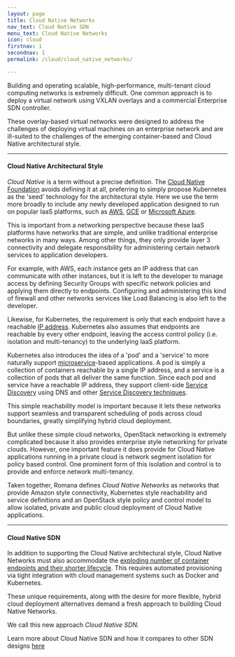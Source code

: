 ```yaml
---
layout: page
title: Cloud Native Networks
nav_text: Cloud Native SDN
menu_text: Cloud Native Networks
icon: cloud
firstnav: 1
secondnav: 1
permalink: /cloud/cloud_native_networks/

---
```


Building and operating scalable, high-performance, multi-tenant cloud computing networks is extremely difficult.  One common approach is to deploy a virtual network using VXLAN overlays and a commercial Enterprise SDN controller.

These overlay-based virtual networks were designed to address the challenges of deploying virtual machines on an enterprise network and are ill-suited to the challenges of the emerging container-based and Cloud Native architectural style. 

---

#### Cloud Native Architectural Style

*Cloud Native* is a term without a precise definition. The [Cloud Native Foundation](https://cncf.io/) avoids defining it at all, preferring to simply propose Kubernetes as the 'seed' technology for the architectural style. Here we use the term more broadly to include any newly developed application designed to run on popular IaaS platforms, such as [AWS]( http://aws.amazon.com/), [GCE]( https://cloud.google.com/compute/) or [Microsoft Azure](https://azure.microsoft.com/en-us/).

This is important from a networking perspective because these IaaS platforms have networks that are simple, and unlike traditional enterprise networks in many ways. Among other things, they only provide layer 3 connectivity and delegate responsibility for administering certain network services to application developers.  

For example, with AWS, each instance gets an IP address that can communicate with other instances, but it is left to the developer to manage access by defining Security Groups with specific network policies and applying them directly to endpoints. Configuring and administering this kind of firewall and other networks services like Load Balancing is also left to the developer.

Likewise, for Kubernetes, the requirement is only that each endpoint have a reachable [IP address](http://kubernetes.io/v1.0/docs/admin/networking.html#kubernetes-model). Kubernetes also assumes that endpoints are reachable by every other endpoint, leaving the access control policy (i.e. isolation and multi-tenancy) to the underlying IaaS platform.

Kubernetes also introduces the idea of a 'pod' and a 'service' to more naturally support [microservice](http://martinfowler.com/articles/microservices.html)-based applications. A pod is simply a collection of containers reachable by a single IP address, and a service is a collection of pods that all deliver the same function. Since each pod and service have a reachable IP address, they support client-side [Service Discovery]( http://microservices.io/patterns/client-side-discovery.html) using DNS and other [Service Discovery techniques]( https://dzone.com/articles/service-discovery-in-a-microservices-architecture).

This simple reachability model is important because it lets these networks support seamless and transparent scheduling of pods across cloud boundaries, greatly simplifying hybrid cloud deployment.

But unlike these simple cloud networks, OpenStack networking is extremely complicated because it also provides enterprise style networking for private clouds. However, one important feature it does provide for Cloud Native applications running in a private cloud is network segment isolation for policy based control. One prominent form of this isolation and control is to provide and enforce network multi-tenancy.

Taken together, Romana defines *Cloud Native Networks* as networks that provide Amazon style connectivity, Kubernetes style reachability and service definitions and an OpenStack style policy and control model to allow isolated, private and public cloud deployment of Cloud Native applications.

---

#### Cloud Native SDN

In addition to supporting the Cloud Native architectural style, Cloud Native Networks must also accommodate the [exploding number of container endpoints and their shorter lifecycle]( http://events.linuxfoundation.org/sites/events/files/slides/cc15_mcguire.pdf). This requires automated provisioning via tight integration with cloud management systems such as Docker and Kubernetes.  

These unique requirements, along with the desire for more flexible, hybrid cloud deployment alternatives demand a fresh approach to building Cloud Native Networks. 

We call this new approach *Cloud Native SDN.*

Learn more about Cloud Native SDN and how it compares to other SDN designs [here](/cloud/cloud_native_sdn/)

